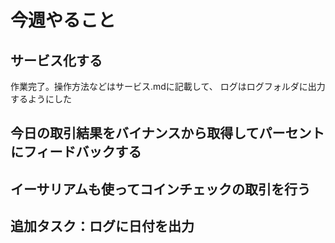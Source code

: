 
# 今週やること

## サービス化する

作業完了。操作方法などはサービス.mdに記載して、
ログはログフォルダに出力するようにした


## 今日の取引結果をバイナンスから取得してパーセントにフィードバックする


## イーサリアムも使ってコインチェックの取引を行う

## 追加タスク：ログに日付を出力